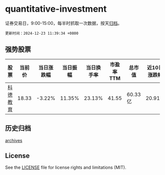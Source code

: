 # quantitative-investment

证券交易日，9:00-15:00，每半时抓取一次数据，按天[归档](archives)。

`更新时间：2024-12-23 11:39:34 +0800`

## 强势股票

|股票|当前价|当日涨跌幅|当日振幅|当日换手率|市盈率TTM|总市值|近10日涨跌幅|
|----|----|----|----|----|----|----|----|
|[科德教育](https://xueqiu.com/S/SZ300192)|18.33|-3.22%|11.35%|23.13%|41.55|60.33亿|20.91%|

## 历史归档

[archives](archives)

## License

See the [LICENSE](LICENSE) file for license rights and limitations (MIT).